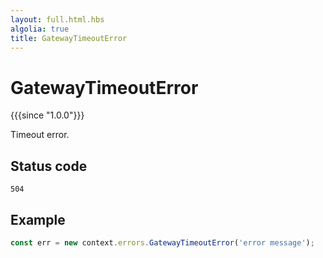 ```yaml
---
layout: full.html.hbs
algolia: true
title: GatewayTimeoutError
---
```


# GatewayTimeoutError

{{{since "1.0.0"}}}

Timeout error.

## Status code

`504`

## Example

```js
const err = new context.errors.GatewayTimeoutError('error message');
```

